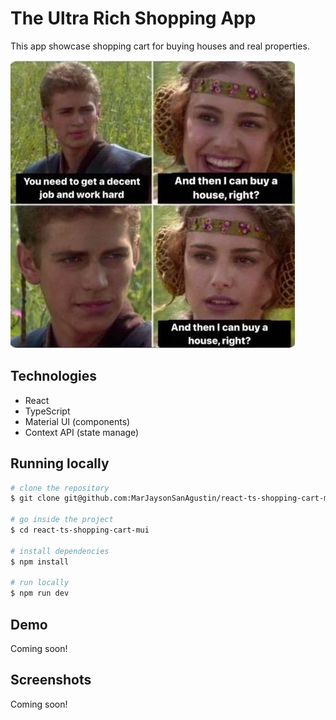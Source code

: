 # The Ultra Rich Shopping App

This app showcase shopping cart for buying houses and real properties.

![meme](images/meme.webp)

## Technologies

- React
- TypeScript
- Material UI (components)
- Context API (state manage)

## Running locally

```bash
# clone the repository
$ git clone git@github.com:MarJaysonSanAgustin/react-ts-shopping-cart-mui.git

# go inside the project
$ cd react-ts-shopping-cart-mui

# install dependencies
$ npm install

# run locally
$ npm run dev
```

## Demo

Coming soon!

## Screenshots

Coming soon!
